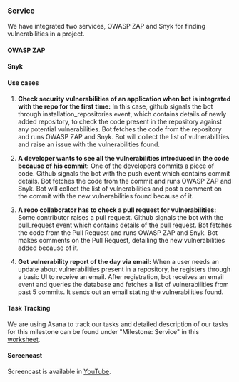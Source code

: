 ### Service

We have integrated two services, OWASP ZAP and Snyk for finding vulnerabilities in a project.

#### OWASP ZAP


#### Snyk


#### Use cases

1. __Check security vulnerabilities of an application when bot is integrated with the repo for the first time:__ In this case, github signals the bot through installation_repositories event, which contains details of newly added repository, to check the code present in the repository against any potential vulnerabilities. Bot fetches the code from the repository and runs OWASP ZAP and Snyk. Bot will collect the list of vulnerabilities and raise an issue with the vulnerabilities found.

2. __A developer wants to see all the vulnerabilities introduced in the code because of his commit:__ One of the developers commits a piece of code. Github signals the bot with the push event which contains commit details. Bot fetches the code from the commit and runs OWASP ZAP and Snyk. Bot will collect the list of vulnerabilities and post a comment on the commit with the new vulnerabilities found because of it.

3. __A repo collaborator has to check a pull request for vulnerabilities:__ Some contributor raises a pull request. Github signals the bot with the pull_request event which contains details of the pull request. Bot fetches the code from the Pull Request and runs OWASP ZAP and Snyk. Bot makes comments on the Pull Request, detailing the new vulnerabilities added because of it.

4. __Get vulnerability report of the day via email:__ When a user needs an update about vulnerabilities present in a repository, he registers through a basic UI to receive an email. After registration, bot receives an email event and queries the database and fetches a list of vulnerabilities from past 5 commits. It sends out an email stating the vulnerabilities found.

#### Task Tracking
We are using Asana to track our tasks and detailed description of our tasks for this milestone can be found under "Milestone: Service" in this [worksheet](WORKSHEET.md).

#### Screencast
Screencast is available in [YouTube](https://youtu.be/QWTKwQYfV18).

